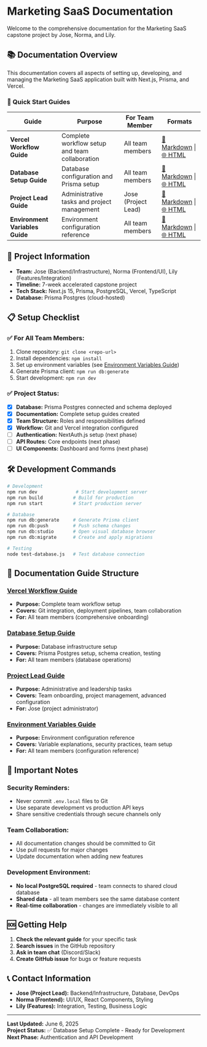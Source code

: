 # Marketing SaaS Documentation

Welcome to the comprehensive documentation for the Marketing SaaS capstone project by Jose, Norma, and Lily.

## 📚 Documentation Overview

This documentation covers all aspects of setting up, developing, and managing the Marketing SaaS application built with Next.js, Prisma, and Vercel.

### 🚀 Quick Start Guides

| Guide | Purpose | For Team Member | Formats |
|-------|---------|-----------------|---------|
| **Vercel Workflow Guide** | Complete workflow setup and team collaboration | All team members | [📄 Markdown](./VERCEL_WORKFLOW_GUIDE.md) \| [🌐 HTML](./VERCEL_WORKFLOW_GUIDE.html) |
| **Database Setup Guide** | Database configuration and Prisma setup | All team members | [📄 Markdown](./DATABASE_SETUP_GUIDE.md) \| [🌐 HTML](./DATABASE_SETUP_GUIDE.html) |
| **Project Lead Guide** | Administrative tasks and project management | Jose (Project Lead) | [📄 Markdown](./PROJECT_LEAD_GUIDE.md) \| [🌐 HTML](./PROJECT_LEAD_GUIDE.html) |
| **Environment Variables Guide** | Environment configuration reference | All team members | [📄 Markdown](./ENVIRONMENT_VARIABLES_GUIDE.md) \| [🌐 HTML](./ENVIRONMENT_VARIABLES_GUIDE.html) |

## 🎯 Project Information

- **Team:** Jose (Backend/Infrastructure), Norma (Frontend/UI), Lily (Features/Integration)
- **Timeline:** 7-week accelerated capstone project
- **Tech Stack:** Next.js 15, Prisma, PostgreSQL, Vercel, TypeScript
- **Database:** Prisma Postgres (cloud-hosted)

## 📋 Setup Checklist

### ✅ For All Team Members:
1. Clone repository: `git clone <repo-url>`
2. Install dependencies: `npm install`
3. Set up environment variables (see [Environment Variables Guide](./ENVIRONMENT_VARIABLES_GUIDE.md))
4. Generate Prisma client: `npm run db:generate`
5. Start development: `npm run dev`

### ✅ Project Status:
- [x] **Database:** Prisma Postgres connected and schema deployed
- [x] **Documentation:** Complete setup guides created
- [x] **Team Structure:** Roles and responsibilities defined
- [x] **Workflow:** Git and Vercel integration configured
- [ ] **Authentication:** NextAuth.js setup (next phase)
- [ ] **API Routes:** Core endpoints (next phase)
- [ ] **UI Components:** Dashboard and forms (next phase)

## 🛠️ Development Commands

```bash
# Development
npm run dev              # Start development server
npm run build           # Build for production
npm run start           # Start production server

# Database
npm run db:generate     # Generate Prisma client
npm run db:push         # Push schema changes
npm run db:studio       # Open visual database browser
npm run db:migrate      # Create and apply migrations

# Testing
node test-database.js   # Test database connection
```

## 📖 Documentation Guide Structure

### [Vercel Workflow Guide](./VERCEL_WORKFLOW_GUIDE.md)
- **Purpose:** Complete team workflow setup
- **Covers:** Git integration, deployment pipelines, team collaboration
- **For:** All team members (comprehensive onboarding)

### [Database Setup Guide](./DATABASE_SETUP_GUIDE.md)
- **Purpose:** Database infrastructure setup
- **Covers:** Prisma Postgres setup, schema creation, testing
- **For:** All team members (database operations)

### [Project Lead Guide](./PROJECT_LEAD_GUIDE.md)
- **Purpose:** Administrative and leadership tasks
- **Covers:** Team onboarding, project management, advanced configuration
- **For:** Jose (project administrator)

### [Environment Variables Guide](./ENVIRONMENT_VARIABLES_GUIDE.md)
- **Purpose:** Environment configuration reference
- **Covers:** Variable explanations, security practices, team setup
- **For:** All team members (configuration reference)

## 🚨 Important Notes

### Security Reminders:
- Never commit `.env.local` files to Git
- Use separate development vs production API keys
- Share sensitive credentials through secure channels only

### Team Collaboration:
- All documentation changes should be committed to Git
- Use pull requests for major changes
- Update documentation when adding new features

### Development Environment:
- **No local PostgreSQL required** - team connects to shared cloud database
- **Shared data** - all team members see the same database content
- **Real-time collaboration** - changes are immediately visible to all

## 🆘 Getting Help

1. **Check the relevant guide** for your specific task
2. **Search issues** in the GitHub repository
3. **Ask in team chat** (Discord/Slack)
4. **Create GitHub issue** for bugs or feature requests

## 📞 Contact Information

- **Jose (Project Lead):** Backend/Infrastructure, Database, DevOps
- **Norma (Frontend):** UI/UX, React Components, Styling
- **Lily (Features):** Integration, Testing, Business Logic

---

**Last Updated:** June 6, 2025  
**Project Status:** ✅ Database Setup Complete - Ready for Development  
**Next Phase:** Authentication and API Development